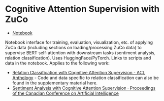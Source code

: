 # Cognitive Attention Supervision with ZuCo

- [Notebook](https://colab.research.google.com/drive/1rc2ZT7WQRB0yrU9ur9ySb3uQk1lxbSIo?usp=sharing)

Notebook interface for training, evaluation, visualization, etc. of applying ZuCo data (including sections on loading/processing ZuCo data) to supervise BERT self-attention with downstream tasks (sentiment analysis, relation classification). Uses HuggingFace/PyTorch. Links to scripts and data in the notebook. Applies to the following work:

- [Relation Classification with Cognitive Attention Supervision - ACL Anthology](https://www.aclweb.org/anthology/2021.cmcl-1.26/) - Code and data specific to relation classification can also be found in the supplementary material here.
- [Sentiment Analysis with Cognitive Attention Supervision · Proceedings of the Canadian Conference on Artificial Intelligence](https://caiac.pubpub.org/pub/kzxft4i8/release/1)

